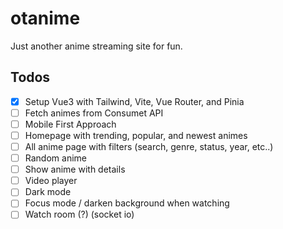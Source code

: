 # otanime

Just another anime streaming site for fun.


## Todos

- [x] Setup Vue3 with Tailwind, Vite, Vue Router, and Pinia
- [ ] Fetch animes from Consumet API
- [ ] Mobile First Approach
- [ ] Homepage with trending, popular, and newest animes
- [ ] All anime page with filters (search, genre, status, year, etc..)
- [ ] Random anime
- [ ] Show anime with details
- [ ] Video player
- [ ] Dark mode
- [ ] Focus mode / darken background when watching
- [ ] Watch room (?) (socket io)